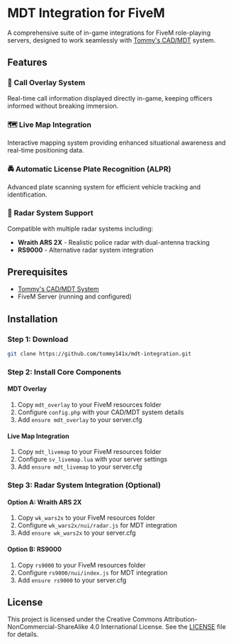 # MDT Integration for FiveM

A comprehensive suite of in-game integrations for FiveM role-playing servers, designed to work seamlessly with [Tommy's CAD/MDT](https://github.com/tommy141x/CAD-MDT) system.

## Features

### 🚨 Call Overlay System
Real-time call information displayed directly in-game, keeping officers informed without breaking immersion.

### 🗺️ Live Map Integration
Interactive mapping system providing enhanced situational awareness and real-time positioning data.

### 🚔 Automatic License Plate Recognition (ALPR)
Advanced plate scanning system for efficient vehicle tracking and identification.

### 📡 Radar System Support
Compatible with multiple radar systems including:
- **Wraith ARS 2X** - Realistic police radar with dual-antenna tracking
- **RS9000** - Alternative radar system integration

## Prerequisites

- [Tommy's CAD/MDT System](https://github.com/tommy141x/CAD-MDT)
- FiveM Server (running and configured)

## Installation

### Step 1: Download
```bash
git clone https://github.com/tommy141x/mdt-integration.git
```

### Step 2: Install Core Components

#### MDT Overlay
1. Copy `mdt_overlay` to your FiveM resources folder
2. Configure `config.php` with your CAD/MDT system details
3. Add `ensure mdt_overlay` to your server.cfg

#### Live Map Integration
1. Copy `mdt_livemap` to your FiveM resources folder
2. Configure `sv_livemap.lua` with your server settings
3. Add `ensure mdt_livemap` to your server.cfg

### Step 3: Radar System Integration (Optional)

#### Option A: Wraith ARS 2X
1. Copy `wk_wars2x` to your FiveM resources folder
2. Configure `wk_wars2x/nui/radar.js` for MDT integration
3. Add `ensure wk_wars2x` to your server.cfg

#### Option B: RS9000
1. Copy `rs9000` to your FiveM resources folder
2. Configure `rs9000/nui/index.js` for MDT integration
3. Add `ensure rs9000` to your server.cfg


## License

This project is licensed under the Creative Commons Attribution-NonCommercial-ShareAlike 4.0 International License. See the [LICENSE](LICENSE) file for details.
